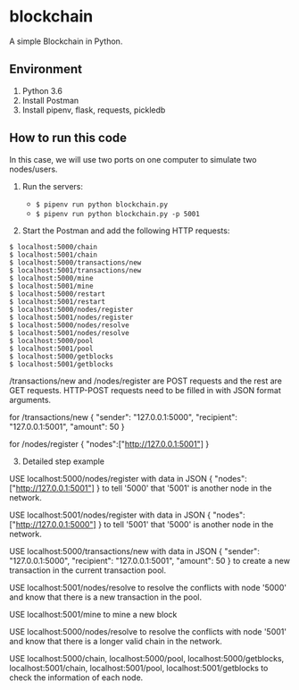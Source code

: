 # blockchain
A simple Blockchain in Python.

## Environment

1. Python 3.6
2. Install Postman
3. Install pipenv, flask, requests, pickledb

## How to run this code

In this case, we will use two ports on one computer to simulate two nodes/users.

1. Run the servers:
	* `$ pipenv run python blockchain.py`
	* `$ pipenv run python blockchain.py -p 5001`
	
2. Start the Postman and add the following HTTP requests:
```
$ localhost:5000/chain
$ localhost:5001/chain
$ localhost:5000/transactions/new
$ localhost:5001/transactions/new
$ localhost:5000/mine
$ localhost:5001/mine
$ localhost:5000/restart
$ localhost:5001/restart
$ localhost:5000/nodes/register
$ localhost:5001/nodes/register
$ localhost:5000/nodes/resolve
$ localhost:5001/nodes/resolve
$ localhost:5000/pool
$ localhost:5001/pool
$ localhost:5000/getblocks
$ localhost:5001/getblocks
```
/transactions/new and /nodes/register are POST requests and the rest are GET requests. HTTP-POST requests need to be filled in with JSON format arguments.

for /transactions/new
{
	"sender": "127.0.0.1:5000",
	"recipient": "127.0.0.1:5001",
	"amount": 50
}

for /nodes/register
{
	"nodes":["http://127.0.0.1:5001"]
}

3. Detailed step example

USE localhost:5000/nodes/register with data in JSON
{
	"nodes":["http://127.0.0.1:5001"]
}
to tell '5000' that '5001' is another node in the network.

USE localhost:5001/nodes/register with data in JSON
{
	"nodes":["http://127.0.0.1:5000"]
}
to tell '5001' that '5000' is another node in the network.

USE localhost:5000/transactions/new with data in JSON
{
	"sender": "127.0.0.1:5000",
	"recipient": "127.0.0.1:5001",
	"amount": 50
}
to create a new transaction in the current transaction pool.

USE localhost:5001/nodes/resolve to resolve the conflicts with node '5000' and know that there is a new transaction in the pool.

USE localhost:5001/mine to mine a new block

USE localhost:5000/nodes/resolve to resolve the conflicts with node '5001' and know that there is a longer valid chain in the network.

USE localhost:5000/chain, localhost:5000/pool, localhost:5000/getblocks, localhost:5001/chain, localhost:5001/pool, localhost:5001/getblocks to check the information of each node.